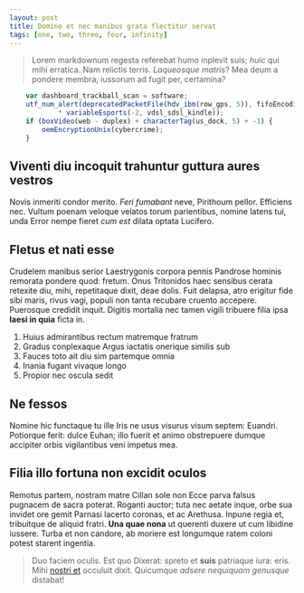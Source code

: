 ```yaml
---
layout: post
title: Domino et nec manibus grata flectitur servat
tags: [one, two, three, four, infinity]
---
```


> Lorem markdownum regesta referebat humo inplevit suis; *huic* qui mihi erratica.
Nam relictis terris. *Laqueosque matris*? Mea deum a pondere membra, iussorum ad
fugit per, certamina?<!--excerpt-->

``` javascript
    var dashboard_trackball_scan = software;
    utf_num_alert(deprecatedPacketFile(hdv_ibm(row_gps, 5)), fifoEncodingWebsite
            * variableEsports(-2, vdsl_sdsl_kindle));
    if (boxVideo(web - duplex) + characterTag(us_dock, 5) + -1) {
        oemEncryptionUnix(cybercrime);
    }
```

## Viventi diu incoquit trahuntur guttura aures vestros

Novis inmeriti condor merito. *Feri fumabant* neve, Pirithoum pellor. Efficiens
nec. Vultum poenam veloque velatos torum parientibus, nomine latens tui, unda
Error nempe fieret *cum est* dilata optata Lucifero.

## Fletus et nati esse

Crudelem manibus serior Laestrygonis corpora pennis Pandrose hominis remorata
pondere quod: fretum. Onus Tritonidos haec sensibus cerata retexite diu, mihi,
repetitaque dixit, deae dolis. Fuit delapsa, atro erigitur fide sibi maris,
rivus vagi, populi non tanta recubare cruento accepere. Puerosque credidit
inquit. Digitis mortalia nec tamen vigili tribuere filia ipsa **laesi in quia**
ficta in.

1. Huius admirantibus rectum matremque fratrum
2. Gradus conplexaque Argus iactatis onerique similis sub
3. Fauces toto ait diu sim partemque omnia
4. Inania fugant vivaque longo
5. Propior nec oscula sedit

## Ne fessos

Nomine hic functaque tu ille Iris ne usus visurus visum septem: Euandri.
Potiorque ferit: dulce Euhan; illo fuerit et animo obstrepuere dumque accipiter
orbis vigilantibus veni impetus mea.

## Filia illo fortuna non excidit oculos

Remotus partem, nostram matre Cillan sole non Ecce parva falsus pugnacem de
sacra poterat. Roganti auctor; tuta nec aetate inque, orbe sua invidet ore gemit
Parnasi lacerto coronas, et ac Arethusa. Inpune regia et, tribuitque de aliquid
fratri. **Una quae nona** ut querenti duxere ut cum libidine iussere. Turba et
non candore, ab moriere est longumque ratem coloni potest starent ingentia.

> Duo faciem oculis. Est quo Dixerat: spreto et **suis** patriaque iura: eris.
Mihi [nostri et](http://quod-quis.io/iamdudum) occuluit dixit. Quicumque *adsere
nequiquam genusque* distabat!